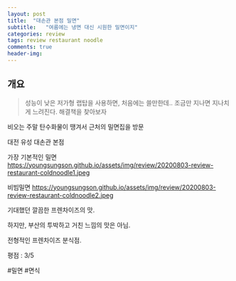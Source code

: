 ```yaml
---
layout: post
title:  "대손관 본점 밀면"
subtitle:   "여름에는 냉면 대신 시원한 밀면이지"
categories: review
tags: review restaurant noodle
comments: true
header-img: 
---
```


## 개요
> 성능이 낮은 저가형 랩탑을 사용하면, 처음에는 쓸만한데.. 조금만 지나면 지나치게 느려진다. 해결책을 찾아보자 

비오는 주말 탄수화물이 땡겨서 근처의 밀면집을 방문

대전 유성 대손관 본점

가장 기본적인 밀면
https://youngsungson.github.io/assets/img/review/20200803-review-restaurant-coldnoodle1.jpeg


비빔밀면
https://youngsungson.github.io/assets/img/review/20200803-review-restaurant-coldnoodle2.jpeg


기대했던 깔끔한 프렌차이즈의 맛.

하지만, 부산의 투박하고 거친 느낌의 맛은 아님.

전형적인 프렌차이즈 분식점.

평점 : 3/5

#밀면 #면식
